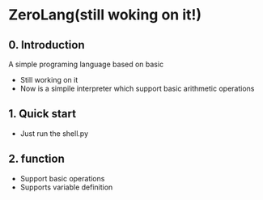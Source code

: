 # ZeroLang(still woking on it!)

## 0. Introduction
A simple programing language based on basic 

* Still working on it
* Now is a simpile interpreter which support basic arithmetic operations

## 1. Quick start
* Just run the shell.py

## 2. function
* Support basic operations
* Supports variable definition
